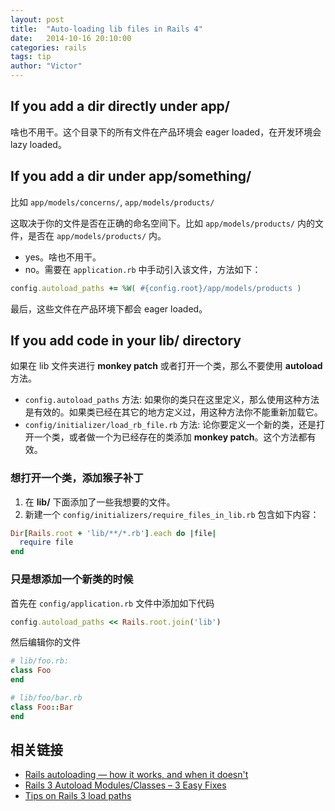 ```yaml
---
layout: post
title:  "Auto-loading lib files in Rails 4"
date:   2014-10-16 20:10:00
categories: rails
tags: tip
author: "Victor"
---
```


## If you add a dir directly under app/

啥也不用干。这个目录下的所有文件在产品环境会 eager loaded，在开发环境会 lazy loaded。

## If you add a dir under app/something/

比如 ```app/models/concerns/```, ```app/models/products/```

这取决于你的文件是否在正确的命名空间下。比如 ```app/models/products/``` 内的文件，是否在 ```app/models/products/``` 内。

* yes。啥也不用干。
* no。需要在 ```application.rb``` 中手动引入该文件，方法如下：

```ruby
config.autoload_paths += %W( #{config.root}/app/models/products )
```

最后，这些文件在产品环境下都会 eager loaded。

## If you add code in your lib/ directory

如果在 lib 文件夹进行 **monkey patch** 或者打开一个类，那么不要使用 **autoload** 方法。

* ```config.autoload_paths``` 方法: 如果你的类只在这里定义，那么使用这种方法是有效的。如果类已经在其它的地方定义过，用这种方法你不能重新加载它。
* ```config/initializer/load_rb_file.rb``` 方法: 论你要定义一个新的类，还是打开一个类，或者做一个为已经存在的类添加 **monkey patch**。这个方法都有效。


### 想打开一个类，添加猴子补丁

1. 在 **lib/** 下面添加了一些我想要的文件。
2. 新建一个 ```config/initializers/require_files_in_lib.rb``` 包含如下内容：

```ruby
Dir[Rails.root + 'lib/**/*.rb'].each do |file|
  require file
end
```

### 只是想添加一个新类的时候

首先在 ```config/application.rb``` 文件中添加如下代码

```ruby
config.autoload_paths << Rails.root.join('lib')
```

然后编辑你的文件

```ruby
# lib/foo.rb:
class Foo
end

# lib/foo/bar.rb
class Foo::Bar
end
```

## 相关链接

* [Rails autoloading — how it works, and when it doesn't](http://urbanautomaton.com/blog/2013/08/27/rails-autoloading-hell/#fn1)
* [Rails 3 Autoload Modules/Classes – 3 Easy Fixes](http://www.williambharding.com/blog/technology/rails-3-autoload-modules-and-classes-in-production/)
* [Tips on Rails 3 load paths](http://hakunin.com/rails3-load-paths)
